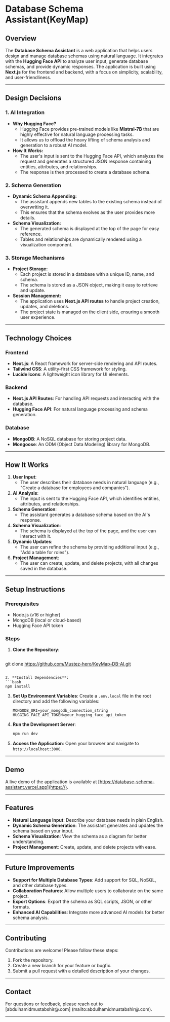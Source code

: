 # Database Schema Assistant(KeyMap)

## Overview

The **Database Schema Assistant** is a web application that helps users design and manage database schemas using natural language. It integrates with the **Hugging Face API** to analyze user input, generate database schemas, and provide dynamic responses. The application is built using **Next.js** for the frontend and backend, with a focus on simplicity, scalability, and user-friendliness.

---

## Design Decisions

### 1. **AI Integration**
   - **Why Hugging Face?**
     - Hugging Face provides pre-trained models like **Mistral-7B** that are highly effective for natural language processing tasks.
     - It allows us to offload the heavy lifting of schema analysis and generation to a robust AI model.
   - **How It Works:**
     - The user's input is sent to the Hugging Face API, which analyzes the request and generates a structured JSON response containing entities, attributes, and relationships.
     - The response is then processed to create a database schema.

### 2. **Schema Generation**
   - **Dynamic Schema Appending:**
     - The assistant appends new tables to the existing schema instead of overwriting it.
     - This ensures that the schema evolves as the user provides more details.
   - **Schema Visualization:**
     - The generated schema is displayed at the top of the page for easy reference.
     - Tables and relationships are dynamically rendered using a visualization component.

### 3. **Storage Mechanisms**
   - **Project Storage:**
     - Each project is stored in a database with a unique ID, name, and schema.
     - The schema is stored as a JSON object, making it easy to retrieve and update.
   - **Session Management:**
     - The application uses **Next.js API routes** to handle project creation, updates, and deletions.
     - The project state is managed on the client side, ensuring a smooth user experience.

---

## Technology Choices

### Frontend
- **Next.js**: A React framework for server-side rendering and API routes.
- **Tailwind CSS**: A utility-first CSS framework for styling.
- **Lucide Icons**: A lightweight icon library for UI elements.

### Backend
- **Next.js API Routes**: For handling API requests and interacting with the database.
- **Hugging Face API**: For natural language processing and schema generation.

### Database
- **MongoDB**: A NoSQL database for storing project data.
- **Mongoose**: An ODM (Object Data Modeling) library for MongoDB.

---

## How It Works

1. **User Input**:
   - The user describes their database needs in natural language (e.g., "Create a database for employees and companies").
2. **AI Analysis**:
   - The input is sent to the Hugging Face API, which identifies entities, attributes, and relationships.
3. **Schema Generation**:
   - The assistant generates a database schema based on the AI's response.
4. **Schema Visualization**:
   - The schema is displayed at the top of the page, and the user can interact with it.
5. **Dynamic Updates**:
   - The user can refine the schema by providing additional input (e.g., "Add a table for roles").
6. **Project Management**:
   - The user can create, update, and delete projects, with all changes saved in the database.

---

## Setup Instructions

### Prerequisites
- Node.js (v16 or higher)
- MongoDB (local or cloud-based)
- Hugging Face API token

### Steps

1. **Clone the Repository**:
   ```bash
 git clone https://github.com/Mustez-hero/KeyMap-DB-AI.git
   ```

2. **Install Dependencies**:
   ```bash
   npm install
   ```

3. **Set Up Environment Variables**:
   Create a `.env.local` file in the root directory and add the following variables:
   ```env
   MONGODB_URI=your_mongodb_connection_string
   HUGGING_FACE_API_TOKEN=your_hugging_face_api_token
   ```

4. **Run the Development Server**:
   ```bash
   npm run dev
   ```

5. **Access the Application**:
   Open your browser and navigate to `http://localhost:3000`.

---

## Demo

A live demo of the application is available at [https://database-schema-assistant.vercel.app](https://).

---

## Features

- **Natural Language Input**: Describe your database needs in plain English.
- **Dynamic Schema Generation**: The assistant generates and updates the schema based on your input.
- **Schema Visualization**: View the schema as a diagram for better understanding.
- **Project Management**: Create, update, and delete projects with ease.

---

## Future Improvements

- **Support for Multiple Database Types**: Add support for SQL, NoSQL, and other database types.
- **Collaboration Features**: Allow multiple users to collaborate on the same project.
- **Export Options**: Export the schema as SQL scripts, JSON, or other formats.
- **Enhanced AI Capabilities**: Integrate more advanced AI models for better schema analysis.

---

## Contributing

Contributions are welcome! Please follow these steps:

1. Fork the repository.
2. Create a new branch for your feature or bugfix.
3. Submit a pull request with a detailed description of your changes.

---

## Contact

For questions or feedback, please reach out to [abdulhamidmustabshir@.com] (mailto:abdulhamidmustabshir@.com).

---
